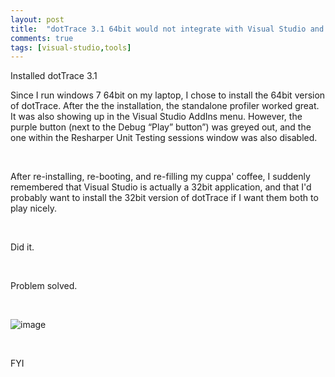 ```yaml
---
layout: post
title:  "dotTrace 3.1 64bit would not integrate with Visual Studio and Resharper"
comments: true
tags: [visual-studio,tools]
---
```



Installed dotTrace 3.1

Since I run windows 7 64bit on my laptop, I chose to install the 64bit version of dotTrace. After the the installation, the standalone profiler worked great. It was also showing up in the Visual Studio AddIns menu. However, the purple button (next to the Debug “Play” button”) was greyed out, and the one within the Resharper Unit Testing sessions window was also disabled.

&#160;

After re-installing, re-booting, and re-filling my cuppa' coffee, I suddenly remembered that Visual Studio is actually a 32bit application, and that I'd probably want to install the 32bit version of dotTrace if I want them both to play nicely.

&#160;

Did it.

&#160;

Problem solved.

&#160;

![image](http://kenegozi.com/blog/uploaded/windowslivewriter/dot.164bitwouldnotintegratewithvisualstu_11bec/ba809117-d5aa-4d54-a3cc-b18565e0cb6c.png)

&#160;

FYI

